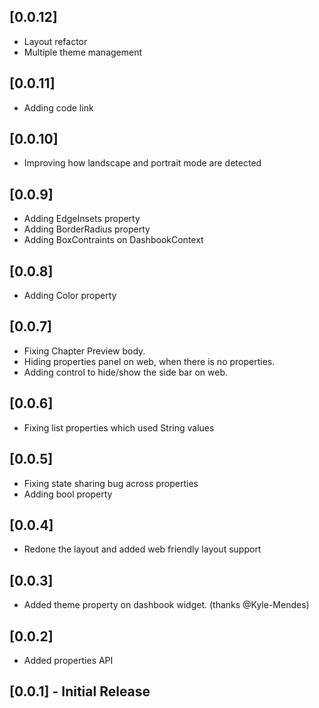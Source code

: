 ## [0.0.12]
 - Layout refactor
 - Multiple theme management

## [0.0.11]
 - Adding code link

## [0.0.10]
 - Improving how landscape and portrait mode are detected

## [0.0.9]
 - Adding EdgeInsets property
 - Adding BorderRadius property
 - Adding BoxContraints on DashbookContext

## [0.0.8]
 - Adding Color property

## [0.0.7]

 - Fixing Chapter Preview body.
 - Hiding properties panel on web, when there is no properties.
 - Adding control to hide/show the side bar on web.

## [0.0.6]

 - Fixing list properties which used String values

## [0.0.5]

 - Fixing state sharing bug across properties
 - Adding bool property

## [0.0.4]

 - Redone the layout and added web friendly layout support

## [0.0.3]

 - Added theme property on dashbook widget. (thanks @Kyle-Mendes)

## [0.0.2]

 - Added properties API

## [0.0.1] - Initial Release
